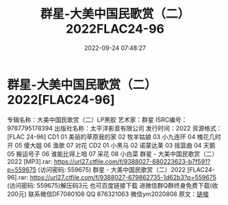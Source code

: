﻿---
title: 群星-大美中国民歌赏（二）2022FLAC24-96
date: 2022-09-24 07:48:27
categories: 新碟专辑、稀有等精品
tags: 华语中文
---
# 群星-大美中国民歌赏（二）2022[FLAC24-96]

专辑名称：大美中国民歌赏（二）LP黑胶
艺术家：群星
ISRC编号：9787795178394
出版社名称：太平洋影音有限公司
发行时间：2022
资源格式：[FLAC 24-96]
CD1
01 美丽的草原我的家
02 牧羊姑娘
03 小九连环
04 槐花几时开
05 傻大姐
06 渔歌
07 对花
CD2
01 小黑马
02 诺蒙达莱
03 摇篮曲
04 天鹅
05 搬运号子
06 谁能比得上咱
07 采花
08 小白菜
群星 - 大美中国民歌赏（二）2022 [MP3].rar: https://url27.ctfile.com/f/9388027-680223623-b7f591?p=559675
(访问密码: 559675)
群星 - 大美中国民歌赏（二）2022 [FLAC24-96].rar: https://url27.ctfile.com/f/9388027-679862735-1d62b3?p=559675
(访问密码: 559675)解压码3元
也可百度链接下载
进微信群Q群终身免费下载(收200元)
联系微信DF7080108 QQ 876321063
微信ym2020808
原文：[链接](https://blog.sina.com.cn/s/blog_1647c7e7601030zks.html)